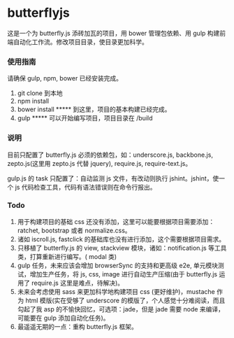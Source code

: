 # butterflyjs

这是一个为 butterfly.js 添砖加瓦的项目，用 bower 管理包依赖、用 gulp 构建前端自动化工作流。修改项目目录，使目录更加科学。

### 使用指南

请确保 gulp, npm, bower 已经安装完成。

1. git clone 到本地
2. npm install
3. bower install  ***** 到这里，项目的基本构建已经完成。
4. gulp           ***** 可以开始编写项目，项目目录在 /build

### 说明

目前只配置了 butterfly.js 必须的依赖包，如：underscore.js, backbone.js, zepto.js(这里用 zepto.js 代替 jquery), require.js, require-text.js。

gulp.js 的 task 只配置了：自动监测 js 文件，有改动则执行 jshint。jshint，使一个 js 代码检查工具，代码有语法错误则在命令行报出。

### Todo

1. 用于构建项目的基础 css 还没有添加，这里可以能要根据项目需要添加：ratchet, bootstrap 或者 normalize.css。
2. 诸如 iscroll.js, fastclick 的基础库也没有进行添加，这个需要根据项目需求。
3. 只移植了 butterfly.js 的 view, stackview 模块，诸如：notification.js 等工具类，打算重新进行编写。( modal 类)
4. gulp 任务，未来应该会增加 browserSync 的支持和更高级 e2e, 单元模块测试，增加生产任务，将 js, css, image 进行自动生产压缩(由于 butterfly.js 运用了 require.js 这里是难点，待解决)。 
5. 未来会考虑使用 sass 来更加科学地构建项目 css (更好维护)，mustache 作为 html 模版(实在受够了 underscore 的模版了，个人感觉十分难阅读，而且勾起了我 asp 的不愉快回忆，可选项：jade，但是 jade 需要 node 来编译，可能要在 gulp 添加自动化任务)。
6. 最遥遥无期的一点：重构 butterfly.js 框架。